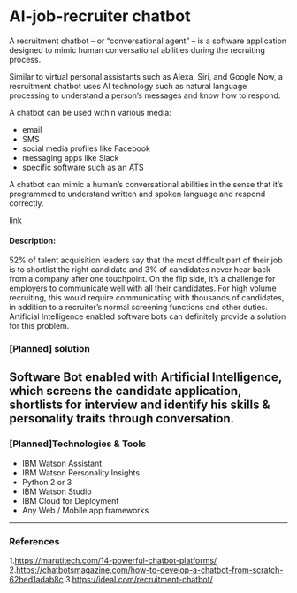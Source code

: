 # AI-job-recruiter chatbot
A recruitment chatbot – or “conversational agent” – is a software application designed to mimic human conversational abilities during the recruiting process.

Similar to virtual personal assistants such as Alexa, Siri, and Google Now, a recruitment chatbot uses AI technology such as natural language processing to understand a person’s messages and know how to respond.

A chatbot can be used within various media:
* email
* SMS
* social media profiles like Facebook
* messaging apps like Slack
* specific software such as an ATS

A chatbot can mimic a human’s conversational abilities in the sense that it’s programmed to understand written and spoken language and respond correctly.

[link](https://ideal.com/recruitment-chatbot/)  

#### Description:
52% of talent acquisition leaders say that the most difficult part of their job is to shortlist the right candidate and 3% of candidates never hear back from a company after one touchpoint. On the flip side, it’s a challenge for employers to communicate well with all their candidates. For high volume recruiting, this would require communicating with thousands of candidates, in addition to a recruiter’s normal screening functions and other duties. Artificial Intelligence enabled software bots can definitely provide a solution for this problem.

### [Planned] solution
Software Bot enabled with Artificial Intelligence, which screens the candidate application, shortlists for interview and identify his skills & personality traits through conversation.
----------------------------------------------------------------------------------------------------------------------------------------------
### [Planned]Technologies & Tools
* IBM Watson Assistant 
* IBM Watson Personality Insights
* Python 2 or 3 
* IBM Watson Studio
* IBM Cloud for Deployment
* Any Web / Mobile app frameworks
-------------------------------------------------------------------------------------------------------------------------------------------------
### References
1.https://marutitech.com/14-powerful-chatbot-platforms/
2.https://chatbotsmagazine.com/how-to-develop-a-chatbot-from-scratch-62bed1adab8c
3.https://ideal.com/recruitment-chatbot/
